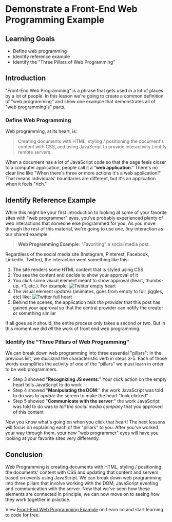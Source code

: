 # Demonstrate a Front-End Web Programming Example

## Learning Goals

- Define web programming
- Identify reference example
- Identify the "Three Pillars of Web Programming"

## Introduction

"Front-End Web Programming" is a phrase that gets used in a lot of places by a
lot of people. In this lesson we're going to create a common definition of "web
programming" and show one example that demonstrates all of "web programming's"
parts.

### Define Web Programming

Web programming, at its heart, is:

> Creating documents with HTML, styling / positioning the document's content
> with CSS, and using JavaScript to provide interactivity / notify remote
> servers.

When a document has a lot of JavaScript code so that the page feels closer to a
computer application, people call it a "**web application**." There's no clear
line like "When there's three or more actions it's a web application!" That means
individuals' boundaries are different, but it's an application when it feels
"rich."

## Identify Reference Example

While this might be your first introduction to looking at some of your favorite
sites with "web programmer" eyes, you've probably experienced plenty of web
interactions that someone else programmed for you. As you move through the rest
of this material, we're going to use _one, tiny_ interaction as our shared
example.

> **Web Programming Example**: "Favoriting" a social media post.

Regardless of the social media site (Instagram, Pinterest, Facebook, LinkedIn,
Twitter), the interaction went something like this:

1. The site renders some HTML content that is styled using CSS
2. You see the content and decide to show your approval of it
3. You _click_ some visual element meant to show approval (heart,
   thumbs-up, +1, etc.). For example: <img src="https://curriculum-content.s3.amazonaws.com/fewpjs/fewpjs-fewp-example/empty.png" alt="Twitter empty heart">
4. The visual element _updates_ (animates, goes from empty to full, jiggles, etc) like:  <img src="https://curriculum-content.s3.amazonaws.com/fewpjs/fewpjs-fewp-example/full.png" alt="Twitter full heart">
5. Behind the scenes, the application _tells the provider_ that this
   post has gained your approval so that the central provider can notify 
   the creator or something similar

If all goes as it should, the entire process only takes a second or two. But
in this moment we did _all_ the work of front end web programming.

### Identify the "Three Pillars of Web Programming"

We can break down web programming into three essential "pillars": In the
previous list, we _italicized_  the characteristic verb in steps 3-5. Each of those
words exemplifies the activity of one of the "pillars" we must learn in order to be
web programmers.

  - Step 3 showed "**Recognizing JS events**:" Your _click_ action on the empty heart
    tells JavaScript to do work
  - Step 4 showed "**Manipulating the DOM**:" the work JavaScript was told to
    do was to _update_ the screen to make the heart "look clicked"
  - Step 5 showed "**Communicate with the server**:" the work JavaScript was
    told to do was to _tell the social media company_ that you approved of this
    content

Now you know what's going on when you click that heart! The next lessons will
focus on explaining each of the "pillars" to you. After you've worked your way through them, your new "web
programmer" eyes will have you looking at your favorite sites very differently.

## Conclusion

Web Programming is creating documents with HTML, styling / positioning the
documents' content with CSS and updating that content and servers based on
events using JavaScript. We can break down web programming into three pillars
that involve working with the DOM, JavaScript eventing and communication with
the server. Now that we've seen how these elements are connected in principle,
we can now move on to seeing how they work together in practice.

<p class='util--hide'>View <a href='https://learn.co/lessons/fewpjs-fewp-example'>Front-End Web Programming Example</a> on Learn.co and start learning to code for free.</p>
